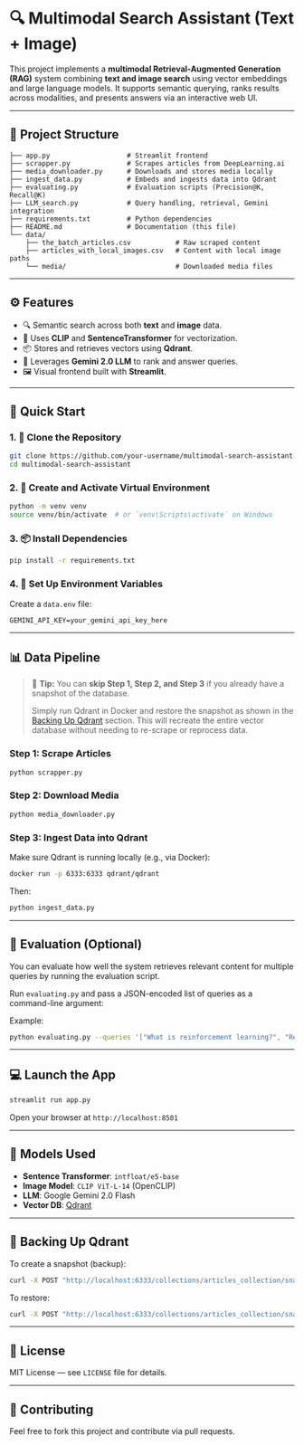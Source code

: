 # 🔍 Multimodal Search Assistant (Text + Image)

This project implements a **multimodal Retrieval-Augmented Generation (RAG)** system combining **text and image search** using vector embeddings and large language models. It supports semantic querying, ranks results across modalities, and presents answers via an interactive web UI.

---

## 📁 Project Structure

```
├── app.py                   # Streamlit frontend
├── scrapper.py              # Scrapes articles from DeepLearning.ai
├── media_downloader.py      # Downloads and stores media locally
├── ingest_data.py           # Embeds and ingests data into Qdrant
├── evaluating.py            # Evaluation scripts (Precision@K, Recall@K)
├── LLM_search.py            # Query handling, retrieval, Gemini integration
├── requirements.txt         # Python dependencies
├── README.md                # Documentation (this file)
└── data/
    ├── the_batch_articles.csv           # Raw scraped content
    ├── articles_with_local_images.csv   # Content with local image paths
    └── media/                           # Downloaded media files
```

---

## ⚙️ Features

- 🔍 Semantic search across both **text** and **image** data.
- 🤖 Uses **CLIP** and **SentenceTransformer** for vectorization.
- 📦 Stores and retrieves vectors using **Qdrant**.
- 🧠 Leverages **Gemini 2.0 LLM** to rank and answer queries.
- 🖼️ Visual frontend built with **Streamlit**.

---

## 🚀 Quick Start

### 1. 🔧 Clone the Repository

```bash
git clone https://github.com/your-username/multimodal-search-assistant.git
cd multimodal-search-assistant
```

### 2. 🐍 Create and Activate Virtual Environment

```bash
python -m venv venv
source venv/bin/activate  # or `venv\Scripts\activate` on Windows
```

### 3. 📦 Install Dependencies

```bash
pip install -r requirements.txt
```

### 4. 🔐 Set Up Environment Variables

Create a `data.env` file:

```env
GEMINI_API_KEY=your_gemini_api_key_here
```

---


## 📊 Data Pipeline

> 🧠 **Tip:** You can **skip Step 1, Step 2, and Step 3** if you already have a snapshot of the database.
> 
> Simply run Qdrant in Docker and restore the snapshot as shown in the [Backing Up Qdrant](#-backing-up-qdrant) section.
> This will recreate the entire vector database without needing to re-scrape or reprocess data.


### Step 1: Scrape Articles

```bash
python scrapper.py
```

### Step 2: Download Media

```bash
python media_downloader.py
```

### Step 3: Ingest Data into Qdrant

Make sure Qdrant is running locally (e.g., via Docker):

```bash
docker run -p 6333:6333 qdrant/qdrant
```

Then:

```bash
python ingest_data.py
```

---

## 🧪 Evaluation (Optional)

You can evaluate how well the system retrieves relevant content for multiple queries by running the evaluation script.

Run `evaluating.py` and pass a JSON-encoded list of queries as a command-line argument:

Example:


```bash
python evaluating.py --queries '["What is reinforcement learning?", "Recent breakthroughs in AI"]'
```

---

## 💻 Launch the App

```bash
streamlit run app.py
```

Open your browser at `http://localhost:8501`

---

## 🧠 Models Used

- **Sentence Transformer**: `intfloat/e5-base`
- **Image Model**: `CLIP ViT-L-14` (OpenCLIP)
- **LLM**: Google Gemini 2.0 Flash
- **Vector DB**: [Qdrant](https://qdrant.tech/)

---

## 💾 Backing Up Qdrant

To create a snapshot (backup):

```bash
curl -X POST "http://localhost:6333/collections/articles_collection/snapshots"
```

To restore:

```bash
curl -X POST "http://localhost:6333/collections/articles_collection/snapshots/recover"      -H "Content-Type: application/json"      -d '{"location": "snapshots/articles_collection/your_snapshot_file.tar.gz"}'
```

---

## 📜 License

MIT License — see `LICENSE` file for details.

---

## 🤝 Contributing

Feel free to fork this project and contribute via pull requests.